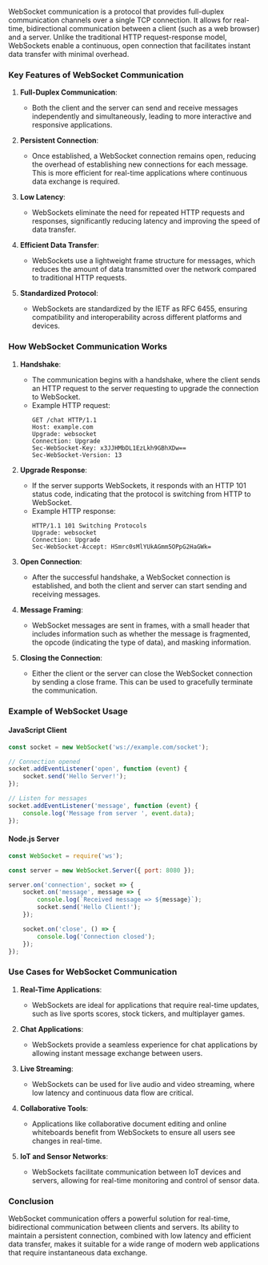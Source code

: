 WebSocket communication is a protocol that provides full-duplex communication channels over a single TCP connection. It allows for real-time, bidirectional communication between a client (such as a web browser) and a server. Unlike the traditional HTTP request-response model, WebSockets enable a continuous, open connection that facilitates instant data transfer with minimal overhead.

### Key Features of WebSocket Communication

1. **Full-Duplex Communication**:
   - Both the client and the server can send and receive messages independently and simultaneously, leading to more interactive and responsive applications.

2. **Persistent Connection**:
   - Once established, a WebSocket connection remains open, reducing the overhead of establishing new connections for each message. This is more efficient for real-time applications where continuous data exchange is required.

3. **Low Latency**:
   - WebSockets eliminate the need for repeated HTTP requests and responses, significantly reducing latency and improving the speed of data transfer.

4. **Efficient Data Transfer**:
   - WebSockets use a lightweight frame structure for messages, which reduces the amount of data transmitted over the network compared to traditional HTTP requests.

5. **Standardized Protocol**:
   - WebSockets are standardized by the IETF as RFC 6455, ensuring compatibility and interoperability across different platforms and devices.

### How WebSocket Communication Works

1. **Handshake**:
   - The communication begins with a handshake, where the client sends an HTTP request to the server requesting to upgrade the connection to WebSocket.
   - Example HTTP request:
     ```
     GET /chat HTTP/1.1
     Host: example.com
     Upgrade: websocket
     Connection: Upgrade
     Sec-WebSocket-Key: x3JJHMbDL1EzLkh9GBhXDw==
     Sec-WebSocket-Version: 13
     ```

2. **Upgrade Response**:
   - If the server supports WebSockets, it responds with an HTTP 101 status code, indicating that the protocol is switching from HTTP to WebSocket.
   - Example HTTP response:
     ```
     HTTP/1.1 101 Switching Protocols
     Upgrade: websocket
     Connection: Upgrade
     Sec-WebSocket-Accept: HSmrc0sMlYUkAGmm5OPpG2HaGWk=
     ```

3. **Open Connection**:
   - After the successful handshake, a WebSocket connection is established, and both the client and server can start sending and receiving messages.

4. **Message Framing**:
   - WebSocket messages are sent in frames, with a small header that includes information such as whether the message is fragmented, the opcode (indicating the type of data), and masking information.

5. **Closing the Connection**:
   - Either the client or the server can close the WebSocket connection by sending a close frame. This can be used to gracefully terminate the communication.

### Example of WebSocket Usage

#### JavaScript Client

```javascript
const socket = new WebSocket('ws://example.com/socket');

// Connection opened
socket.addEventListener('open', function (event) {
    socket.send('Hello Server!');
});

// Listen for messages
socket.addEventListener('message', function (event) {
    console.log('Message from server ', event.data);
});
```

#### Node.js Server

```javascript
const WebSocket = require('ws');

const server = new WebSocket.Server({ port: 8080 });

server.on('connection', socket => {
    socket.on('message', message => {
        console.log(`Received message => ${message}`);
        socket.send('Hello Client!');
    });

    socket.on('close', () => {
        console.log('Connection closed');
    });
});
```

### Use Cases for WebSocket Communication

1. **Real-Time Applications**:
   - WebSockets are ideal for applications that require real-time updates, such as live sports scores, stock tickers, and multiplayer games.

2. **Chat Applications**:
   - WebSockets provide a seamless experience for chat applications by allowing instant message exchange between users.

3. **Live Streaming**:
   - WebSockets can be used for live audio and video streaming, where low latency and continuous data flow are critical.

4. **Collaborative Tools**:
   - Applications like collaborative document editing and online whiteboards benefit from WebSockets to ensure all users see changes in real-time.

5. **IoT and Sensor Networks**:
   - WebSockets facilitate communication between IoT devices and servers, allowing for real-time monitoring and control of sensor data.

### Conclusion

WebSocket communication offers a powerful solution for real-time, bidirectional communication between clients and servers. Its ability to maintain a persistent connection, combined with low latency and efficient data transfer, makes it suitable for a wide range of modern web applications that require instantaneous data exchange.
